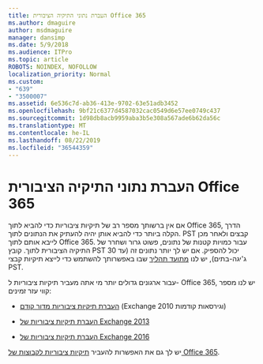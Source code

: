 ```yaml
---
title: העברת נתוני התיקיה הציבורית Office 365
ms.author: dmaguire
author: msdmaguire
manager: dansimp
ms.date: 5/9/2018
ms.audience: ITPro
ms.topic: article
ROBOTS: NOINDEX, NOFOLLOW
localization_priority: Normal
ms.custom:
- "639"
- "3500007"
ms.assetid: 6e536c7d-ab36-413e-9702-63e51adb3452
ms.openlocfilehash: 9bf21c6377d4587032cac0549d6e57ee0749c437
ms.sourcegitcommit: 1d98db8acb9959aba3b5e308a567ade6b62da56c
ms.translationtype: MT
ms.contentlocale: he-IL
ms.lasthandoff: 08/22/2019
ms.locfileid: "36544359"
---
```

# <a name="migrate-public-folder-data-to-office-365"></a>העברת נתוני התיקיה הציבורית Office 365

אם אין ברשותך מספר רב של תיקיות ציבוריות כדי להביא לתוך Office 365, הדרך הקלה ביותר כדי להביא אותן יהיה להעתיק את הנתונים לתוך. PST קבצים ולאחר מכן לייבא אותם לתוך Office 365. עבור כמויות קטנות של נתונים, פשוט גרור ושחרר של התיקיה הציבורית לתוך. קובץ PST יכול להספיק. אם יש לך יותר נתונים זה (עד 30 ג'יגה-בתים), יש לנו [מתועד תהליך](https://technet.microsoft.com/library/dn874017%28v=exchg.150%29.aspx) שבו באפשרותך להשתמש כדי לייצא תיקיות קבצי PST.
  
עבור ארגונים גדולים יותר מי אתה מעביר תיקיות ציבוריות ל- Office 365, יש לנו מספר קווי עזר זמינים:
  
- [העברת תיקיות ציבוריות מדור קודם](https://technet.microsoft.com/library/dn874017%28v=exchg.150%29.aspx) (Exchange 2010 וגירסאות קודמות)

- [העברת תיקיות ציבוריות של Exchange 2013](https://technet.microsoft.com/library/mt798260%28v=exchg.150%29.aspx)

- [העברת תיקיות ציבוריות של Exchange 2016](https://technet.microsoft.com/library/mt798260%28v=exchg.160%29.aspx)

יש לך גם את האפשרות להעביר [תיקיות ציבוריות לקבוצות של Office 365](https://technet.microsoft.com/library/mt843872%28v=exchg.150%29.aspx).
  